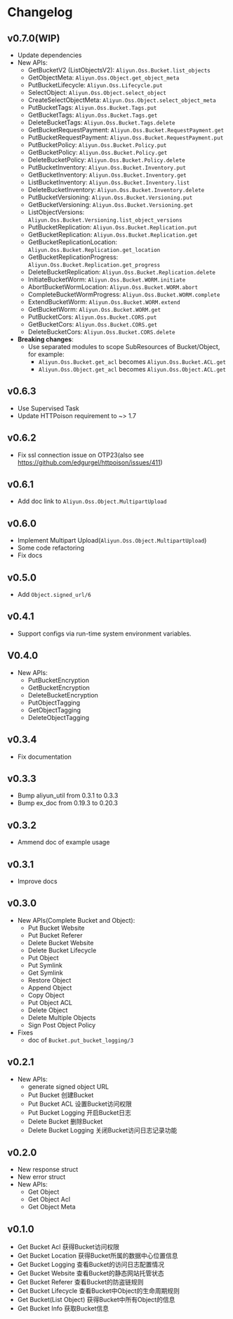 # Changelog

## v0.7.0(WIP)
  - Update dependencies
  - New APIs:
    - GetBucketV2 (ListObjectsV2): `Aliyun.Oss.Bucket.list_objects`
    - GetObjectMeta: `Aliyun.Oss.Object.get_object_meta`
    - PutBucketLifecycle: `Aliyun.Oss.Lifecycle.put`
    - SelectObject: `Aliyun.Oss.Object.select_object`
    - CreateSelectObjectMeta: `Aliyun.Oss.Object.select_object_meta`
    - PutBucketTags: `Aliyun.Oss.Bucket.Tags.put`
    - GetBucketTags: `Aliyun.Oss.Bucket.Tags.get`
    - DeleteBucketTags: `Aliyun.Oss.Bucket.Tags.delete`
    - GetBucketRequestPayment: `Aliyun.Oss.Bucket.RequestPayment.get`
    - PutBucketRequestPayment: `Aliyun.Oss.Bucket.RequestPayment.put`
    - PutBucketPolicy: `Aliyun.Oss.Bucket.Policy.put`
    - GetBucketPolicy: `Aliyun.Oss.Bucket.Policy.get`
    - DeleteBucketPolicy: `Aliyun.Oss.Bucket.Policy.delete`
    - PutBucketInventory: `Aliyun.Oss.Bucket.Inventory.put`
    - GetBucketInventory: `Aliyun.Oss.Bucket.Inventory.get`
    - ListBucketInventory: `Aliyun.Oss.Bucket.Inventory.list`
    - DeleteBucketInventory: `Aliyun.Oss.Bucket.Inventory.delete`
    - PutBucketVersioning: `Aliyun.Oss.Bucket.Versioning.put`
    - GetBucketVersioning: `Aliyun.Oss.Bucket.Versioning.get`
    - ListObjectVersions: `Aliyun.Oss.Bucket.Versioning.list_object_versions`
    - PutBucketReplication: `Aliyun.Oss.Bucket.Replication.put`
    - GetBucketReplication: `Aliyun.Oss.Bucket.Replication.get`
    - GetBucketReplicationLocation: `Aliyun.Oss.Bucket.Replication.get_location`
    - GetBucketReplicationProgress: `Aliyun.Oss.Bucket.Replication.get_progress`
    - DeleteBucketReplication: `Aliyun.Oss.Bucket.Replication.delete`
    - InitiateBucketWorm: `Aliyun.Oss.Bucket.WORM.initiate`
    - AbortBucketWormLocation: `Aliyun.Oss.Bucket.WORM.abort`
    - CompleteBucketWormProgress: `Aliyun.Oss.Bucket.WORM.complete`
    - ExtendBucketWorm: `Aliyun.Oss.Bucket.WORM.extend`
    - GetBucketWorm: `Aliyun.Oss.Bucket.WORM.get`
    - PutBucketCors: `Aliyun.Oss.Bucket.CORS.put`
    - GetBucketCors: `Aliyun.Oss.Bucket.CORS.get`
    - DeleteBucketCors: `Aliyun.Oss.Bucket.CORS.delete`
  - **Breaking changes**:
    - Use separated modules to scope SubResources of Bucket/Object, for example:
      - `Aliyun.Oss.Bucket.get_acl` becomes `Aliyun.Oss.Bucket.ACL.get`
      - `Aliyun.Oss.Object.get_acl` becomes `Aliyun.Oss.Object.ACL.get`

## v0.6.3
  - Use Supervised Task
  - Update HTTPoison requirement to ~> 1.7

## v0.6.2
  - Fix ssl connection issue on OTP23(also see https://github.com/edgurgel/httpoison/issues/411)

## v0.6.1
  - Add doc link to `Aliyun.Oss.Object.MultipartUpload`

## v0.6.0
  - Implement Multipart Upload(`Aliyun.Oss.Object.MultipartUpload`)
  - Some code refactoring
  - Fix docs

## v0.5.0
  - Add `Object.signed_url/6`

## v0.4.1
  - Support configs via run-time system environment variables.

## V0.4.0
- New APIs:
  - PutBucketEncryption
  - GetBucketEncryption
  - DeleteBucketEncryption
  - PutObjectTagging
  - GetObjectTagging
  - DeleteObjectTagging

## v0.3.4
- Fix documentation

## v0.3.3
- Bump aliyun_util from 0.3.1 to 0.3.3
- Bump ex_doc from 0.19.3 to 0.20.3

## v0.3.2
- Ammend doc of example usage

## v0.3.1
- Improve docs

## v0.3.0
- New APIs(Complete Bucket and Object):
  - Put Bucket Website
  - Put Bucket Referer
  - Delete Bucket Website
  - Delete Bucket Lifecycle
  - Put Object
  - Put Symlink
  - Get Symlink
  - Restore Object
  - Append Object
  - Copy Object
  - Put Object ACL
  - Delete Object
  - Delete Multiple Objects
  - Sign Post Object Policy
- Fixes
  - doc of `Bucket.put_bucket_logging/3`

## v0.2.1
- New APIs:
  - generate signed object URL
  - Put Bucket	创建Bucket
  - Put Bucket ACL	设置Bucket访问权限
  - Put Bucket Logging	开启Bucket日志
  - Delete Bucket	删除Bucket
  - Delete Bucket Logging	关闭Bucket访问日志记录功能

## v0.2.0
- New response struct
- New error struct
- New APIs:
  - Get Object
  - Get Object Acl
  - Get Object Meta

## v0.1.0
- Get Bucket Acl	获得Bucket访问权限
- Get Bucket Location	获得Bucket所属的数据中心位置信息
- Get Bucket Logging	查看Bucket的访问日志配置情况
- Get Bucket Website	查看Bucket的静态网站托管状态
- Get Bucket Referer	查看Bucket的防盗链规则
- Get Bucket Lifecycle	查看Bucket中Object的生命周期规则
- Get Bucket(List Object)	获得Bucket中所有Object的信息
- Get Bucket Info	获取Bucket信息